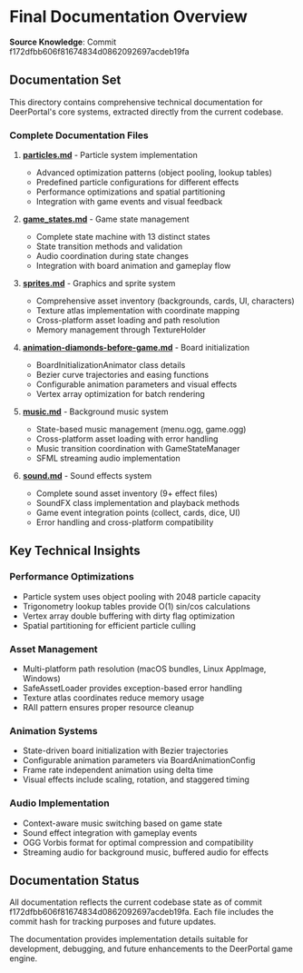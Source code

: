 # Final Documentation Overview

**Source Knowledge**: Commit f172dfbb606f81674834d0862092697acdeb19fa

## Documentation Set

This directory contains comprehensive technical documentation for DeerPortal's core systems, extracted directly from the current codebase.

### Complete Documentation Files

1. **[particles.md](particles.md)** - Particle system implementation
   - Advanced optimization patterns (object pooling, lookup tables)
   - Predefined particle configurations for different effects
   - Performance optimizations and spatial partitioning
   - Integration with game events and visual feedback

2. **[game_states.md](game_states.md)** - Game state management
   - Complete state machine with 13 distinct states
   - State transition methods and validation
   - Audio coordination during state changes
   - Integration with board animation and gameplay flow

3. **[sprites.md](sprites.md)** - Graphics and sprite system
   - Comprehensive asset inventory (backgrounds, cards, UI, characters)
   - Texture atlas implementation with coordinate mapping
   - Cross-platform asset loading and path resolution
   - Memory management through TextureHolder

4. **[animation-diamonds-before-game.md](animation-diamonds-before-game.md)** - Board initialization
   - BoardInitializationAnimator class details
   - Bezier curve trajectories and easing functions
   - Configurable animation parameters and visual effects
   - Vertex array optimization for batch rendering

5. **[music.md](music.md)** - Background music system
   - State-based music management (menu.ogg, game.ogg)
   - Cross-platform asset loading with error handling
   - Music transition coordination with GameStateManager
   - SFML streaming audio implementation

6. **[sound.md](sound.md)** - Sound effects system
   - Complete sound asset inventory (9+ effect files)
   - SoundFX class implementation and playback methods
   - Game event integration points (collect, cards, dice, UI)
   - Error handling and cross-platform compatibility

## Key Technical Insights

### Performance Optimizations
- Particle system uses object pooling with 2048 particle capacity
- Trigonometry lookup tables provide O(1) sin/cos calculations
- Vertex array double buffering with dirty flag optimization
- Spatial partitioning for efficient particle culling

### Asset Management
- Multi-platform path resolution (macOS bundles, Linux AppImage, Windows)
- SafeAssetLoader provides exception-based error handling
- Texture atlas coordinates reduce memory usage
- RAII pattern ensures proper resource cleanup

### Animation Systems
- State-driven board initialization with Bezier trajectories
- Configurable animation parameters via BoardAnimationConfig
- Frame rate independent animation using delta time
- Visual effects include scaling, rotation, and staggered timing

### Audio Implementation
- Context-aware music switching based on game state
- Sound effect integration with gameplay events
- OGG Vorbis format for optimal compression and compatibility
- Streaming audio for background music, buffered audio for effects

## Documentation Status

All documentation reflects the current codebase state as of commit f172dfbb606f81674834d0862092697acdeb19fa. Each file includes the commit hash for tracking purposes and future updates.

The documentation provides implementation details suitable for development, debugging, and future enhancements to the DeerPortal game engine.